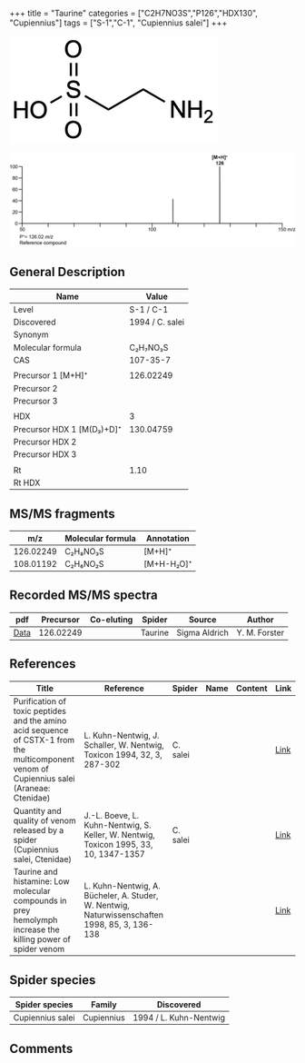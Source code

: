 +++
title = "Taurine"
categories = ["C2H7NO3S","P126","HDX130",
"Cupiennius"]
tags = ["S-1","C-1",
"Cupiennius salei"]
+++

![](/img/Taurine.png)

![](/img_MSMS/126_Taurine.png)

## General Description

| Name                      | Value           |
|---------------------------|-----------------|
| Level                     | S-1 / C-1               |
| Discovered                | 1994 / C. salei |
| Synonym                   |                 |
| Molecular formula         | C₂H₇NO₃S        |
| CAS                       | 107-35-7        |
|                           |                 |
| Precursor 1 [M+H]⁺        | 126.02249       |
| Precursor 2               |                 |
| Precursor 3               |                 |
|                           |                 |
| HDX                       | 3               |
| Precursor HDX 1 [M(D₃)+D]⁺ | 130.04759       |
| Precursor HDX 2           |                 |
| Precursor HDX 3           |                 |
|                           |                 |
| Rt                        | 1.10            |
| Rt HDX                    |                 |

## MS/MS fragments

| m/z       | Molecular formula | Annotation |
|-----------|-------------------|------------|
| 126.02249 | C₂H₈NO₃S          | [M+H]⁺     |
| 108.01192 | C₂H₆NO₂S          | [M+H-H₂O]⁺ |

## Recorded MS/MS spectra

| pdf                               | Precursor | Co-eluting | Spider  | Source        | Author        |
|-----------------------------------|-----------|------------|---------|---------------|---------------|
| [Data](/pdf/126_Taurine_1-10.pdf) | 126.02249 |            | Taurine | Sigma Aldrich | Y. M. Forster |

## References

| Title                                                                                                                                      | Reference                                                                                     | Spider   | Name | Content | Link                                         |
|--------------------------------------------------------------------------------------------------------------------------------------------|-----------------------------------------------------------------------------------------------|----------|------|---------|----------------------------------------------|
| Purification of toxic peptides and the amino acid sequence of CSTX-1 from the multicomponent venom of Cupiennius salei (Araneae: Ctenidae) | L. Kuhn-Nentwig, J. Schaller, W. Nentwig, Toxicon 1994, 32, 3, 287-302                        | C. salei |      |         | [Link](https://doi.org/10.1016/0041-0101(94)90082-5) |
| Quantity and quality of venom released by a spider (Cupiennius salei, Ctenidae)                                                            | J.-L. Boeve, L. Kuhn-Nentwig, S. Keller, W. Nentwig, Toxicon 1995, 33, 10, 1347-1357          | C. salei |      |         | [Link](https://doi.org/10.1016/0041-0101(95)00066-U) |
| Taurine and histamine: Low molecular compounds in prey hemolymph increase the killing power of spider venom                                | L. Kuhn-Nentwig, A. Bücheler, A. Studer, W. Nentwig, Naturwissenschaften 1998, 85, 3, 136-138 |          |      |         | [Link](https://doi.org/10.1007/s001140050471)        |

## Spider species

| Spider species   | Family     | Discovered             |
|------------------|------------|------------------------|
| Cupiennius salei | Cupiennius | 1994 / L. Kuhn-Nentwig |

## Comments